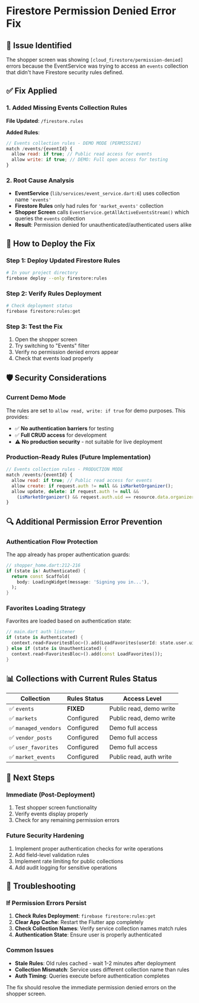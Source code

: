 # Firestore Permission Denied Error Fix

## 🚨 **Issue Identified**
The shopper screen was showing `[cloud_firestore/permission-denied]` errors because the EventService was trying to access an `events` collection that didn't have Firestore security rules defined.

## ✅ **Fix Applied**

### **1. Added Missing Events Collection Rules**
**File Updated**: `/firestore.rules`

**Added Rules**:
```javascript
// Events collection rules - DEMO MODE (PERMISSIVE)
match /events/{eventId} {
  allow read: if true; // Public read access for events
  allow write: if true; // DEMO: Full open access for testing
}
```

### **2. Root Cause Analysis**
- **EventService** (`lib/services/event_service.dart:6`) uses collection name `'events'`
- **Firestore Rules** only had rules for `'market_events'` collection
- **Shopper Screen** calls `EventService.getAllActiveEventsStream()` which queries the `events` collection
- **Result**: Permission denied for unauthenticated/authenticated users alike

## 🔧 **How to Deploy the Fix**

### **Step 1: Deploy Updated Firestore Rules**
```bash
# In your project directory
firebase deploy --only firestore:rules
```

### **Step 2: Verify Rules Deployment**
```bash
# Check deployment status
firebase firestore:rules:get
```

### **Step 3: Test the Fix**
1. Open the shopper screen
2. Try switching to "Events" filter
3. Verify no permission denied errors appear
4. Check that events load properly

## 🛡️ **Security Considerations**

### **Current Demo Mode**
The rules are set to `allow read, write: if true` for demo purposes. This provides:
- ✅ **No authentication barriers** for testing
- ✅ **Full CRUD access** for development
- ⚠️ **No production security** - not suitable for live deployment

### **Production-Ready Rules** (Future Implementation)
```javascript
// Events collection rules - PRODUCTION MODE
match /events/{eventId} {
  allow read: if true; // Public read access for events
  allow create: if request.auth != null && isMarketOrganizer();
  allow update, delete: if request.auth != null && 
    (isMarketOrganizer() && request.auth.uid == resource.data.organizerId);
}
```

## 🔍 **Additional Permission Error Prevention**

### **Authentication Flow Protection**
The app already has proper authentication guards:

```dart
// shopper_home.dart:212-216
if (state is! Authenticated) {
  return const Scaffold(
    body: LoadingWidget(message: 'Signing you in...'),
  );
}
```

### **Favorites Loading Strategy**
Favorites are loaded based on authentication state:
```dart
// main.dart auth listener
if (state is Authenticated) {
  context.read<FavoritesBloc>().add(LoadFavorites(userId: state.user.uid));
} else if (state is Unauthenticated) {
  context.read<FavoritesBloc>().add(const LoadFavorites());
}
```

## 📊 **Collections with Current Rules Status**

| Collection | Rules Status | Access Level |
|------------|-------------|--------------|
| ✅ `events` | **FIXED** | Public read, demo write |
| ✅ `markets` | Configured | Public read, demo write |
| ✅ `managed_vendors` | Configured | Demo full access |
| ✅ `vendor_posts` | Configured | Demo full access |
| ✅ `user_favorites` | Configured | Demo full access |
| ✅ `market_events` | Configured | Public read, auth write |

## 🚀 **Next Steps**

### **Immediate (Post-Deployment)**
1. Test shopper screen functionality
2. Verify events display properly
3. Check for any remaining permission errors

### **Future Security Hardening**
1. Implement proper authentication checks for write operations
2. Add field-level validation rules
3. Implement rate limiting for public collections
4. Add audit logging for sensitive operations

## 🐛 **Troubleshooting**

### **If Permission Errors Persist**
1. **Check Rules Deployment**: `firebase firestore:rules:get`
2. **Clear App Cache**: Restart the Flutter app completely
3. **Check Collection Names**: Verify service collection names match rules
4. **Authentication State**: Ensure user is properly authenticated

### **Common Issues**
- **Stale Rules**: Old rules cached - wait 1-2 minutes after deployment
- **Collection Mismatch**: Service uses different collection name than rules
- **Auth Timing**: Queries execute before authentication completes

The fix should resolve the immediate permission denied errors on the shopper screen.